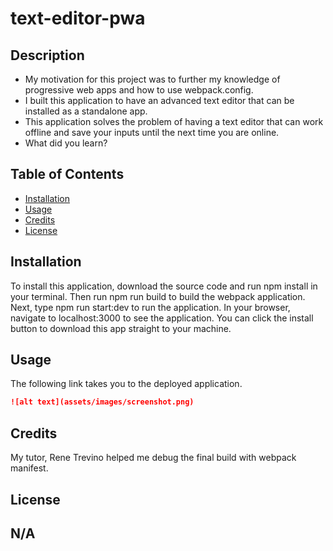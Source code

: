 # text-editor-pwa
## Description
- My motivation for this project was to further my knowledge of progressive web apps and how to use webpack.config.
- I built this application to have an advanced text editor that can be installed as a standalone app.
- This application solves the problem of having a text editor that can work offline and save your inputs until the next time you are online.
- What did you learn?
## Table of Contents 
- [Installation](#installation)
- [Usage](#usage)
- [Credits](#credits)
- [License](#license)
## Installation
To install this application, download the source code and run npm install in your terminal. Then run npm run build to build the webpack application. Next, type npm run start:dev to run the application. In your browser, navigate to localhost:3000 to see the application. You can click the install button to download this app straight to your machine.
## Usage
The following link takes you to the deployed application.
   ```md
   ![alt text](assets/images/screenshot.png)
   ```
## Credits
My tutor, Rene Trevino helped me debug the final build with webpack manifest.
## License
N/A
---
